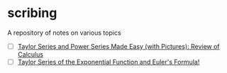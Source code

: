 # scribing
A repository of notes on various topics
- [ ] [Taylor Series and Power Series Made Easy (with Pictures): Review of Calculus](https://www.youtube.com/watch?v=ebfOSDj4j3I)
- [ ] [Taylor Series of the Exponential Function and Euler's Formula!](https://www.youtube.com/watch?v=H0Zbg_CqMCs)
